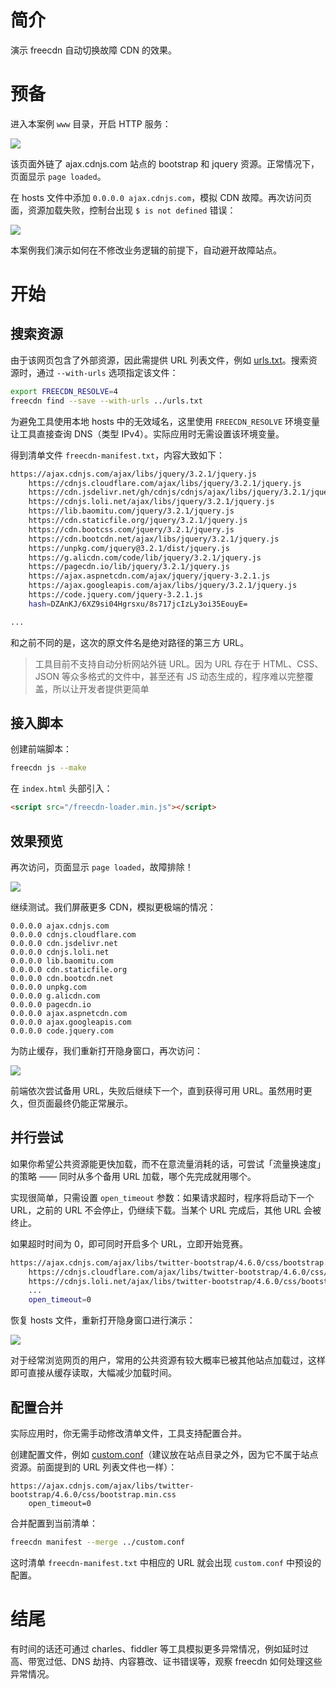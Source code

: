 # 简介

演示 freecdn 自动切换故障 CDN 的效果。


# 预备

进入本案例 `www` 目录，开启 HTTP 服务：

![](1.png)

该页面外链了 ajax.cdnjs.com 站点的 bootstrap 和 jquery 资源。正常情况下，页面显示 `page loaded`。

在 hosts 文件中添加 `0.0.0.0 ajax.cdnjs.com`，模拟 CDN 故障。再次访问页面，资源加载失败，控制台出现 `$ is not defined` 错误：

![](2.png)

本案例我们演示如何在不修改业务逻辑的前提下，自动避开故障站点。


# 开始

## 搜索资源

由于该网页包含了外部资源，因此需提供 URL 列表文件，例如 [urls.txt](urls.txt)。搜索资源时，通过 `--with-urls` 选项指定该文件：

```bash
export FREECDN_RESOLVE=4
freecdn find --save --with-urls ../urls.txt
```

为避免工具使用本地 hosts 中的无效域名，这里使用 `FREECDN_RESOLVE` 环境变量让工具直接查询 DNS（类型 IPv4）。实际应用时无需设置该环境变量。

得到清单文件 `freecdn-manifest.txt`，内容大致如下：

```bash
https://ajax.cdnjs.com/ajax/libs/jquery/3.2.1/jquery.js
	https://cdnjs.cloudflare.com/ajax/libs/jquery/3.2.1/jquery.js
	https://cdn.jsdelivr.net/gh/cdnjs/cdnjs/ajax/libs/jquery/3.2.1/jquery.js
	https://cdnjs.loli.net/ajax/libs/jquery/3.2.1/jquery.js
	https://lib.baomitu.com/jquery/3.2.1/jquery.js
	https://cdn.staticfile.org/jquery/3.2.1/jquery.js
	https://cdn.bootcss.com/jquery/3.2.1/jquery.js
	https://cdn.bootcdn.net/ajax/libs/jquery/3.2.1/jquery.js
	https://unpkg.com/jquery@3.2.1/dist/jquery.js
	https://g.alicdn.com/code/lib/jquery/3.2.1/jquery.js
	https://pagecdn.io/lib/jquery/3.2.1/jquery.js
	https://ajax.aspnetcdn.com/ajax/jquery/jquery-3.2.1.js
	https://ajax.googleapis.com/ajax/libs/jquery/3.2.1/jquery.js
	https://code.jquery.com/jquery-3.2.1.js
	hash=DZAnKJ/6XZ9si04Hgrsxu/8s717jcIzLy3oi35EouyE=

...
```

和之前不同的是，这次的原文件名是绝对路径的第三方 URL。

> 工具目前不支持自动分析网站外链 URL。因为 URL 存在于 HTML、CSS、JSON 等众多格式的文件中，甚至还有 JS 动态生成的，程序难以完整覆盖，所以让开发者提供更简单

## 接入脚本

创建前端脚本：

```bash
freecdn js --make
```

在 `index.html` 头部引入：

```html
<script src="/freecdn-loader.min.js"></script>
```

## 效果预览

再次访问，页面显示 `page loaded`，故障排除！

![](3.png)

继续测试。我们屏蔽更多 CDN，模拟更极端的情况：

```
0.0.0.0 ajax.cdnjs.com
0.0.0.0 cdnjs.cloudflare.com
0.0.0.0 cdn.jsdelivr.net
0.0.0.0 cdnjs.loli.net
0.0.0.0 lib.baomitu.com
0.0.0.0 cdn.staticfile.org
0.0.0.0 cdn.bootcdn.net
0.0.0.0 unpkg.com
0.0.0.0 g.alicdn.com
0.0.0.0 pagecdn.io
0.0.0.0 ajax.aspnetcdn.com
0.0.0.0 ajax.googleapis.com
0.0.0.0 code.jquery.com
```

为防止缓存，我们重新打开隐身窗口，再次访问：

![](4.png)

前端依次尝试备用 URL，失败后继续下一个，直到获得可用 URL。虽然用时更久，但页面最终仍能正常展示。

## 并行尝试

如果你希望公共资源能更快加载，而不在意流量消耗的话，可尝试「流量换速度」的策略 —— 同时从多个备用 URL 加载，哪个先完成就用哪个。

实现很简单，只需设置 `open_timeout` 参数：如果请求超时，程序将启动下一个 URL，之前的 URL 不会停止，仍继续下载。当某个 URL 完成后，其他 URL 会被终止。

如果超时时间为 0，即可同时开启多个 URL，立即开始竞赛。

```bash
https://ajax.cdnjs.com/ajax/libs/twitter-bootstrap/4.6.0/css/bootstrap.min.css
	https://cdnjs.cloudflare.com/ajax/libs/twitter-bootstrap/4.6.0/css/bootstrap.min.css
	https://cdnjs.loli.net/ajax/libs/twitter-bootstrap/4.6.0/css/bootstrap.min.css
	...
	open_timeout=0
```

恢复 hosts 文件，重新打开隐身窗口进行演示：

![](5.png)

对于经常浏览网页的用户，常用的公共资源有较大概率已被其他站点加载过，这样即可直接从缓存读取，大幅减少加载时间。

## 配置合并

实际应用时，你无需手动修改清单文件，工具支持配置合并。

创建配置文件，例如 [custom.conf](custom.conf)（建议放在站点目录之外，因为它不属于站点资源。前面提到的 URL 列表文件也一样）：

```text
https://ajax.cdnjs.com/ajax/libs/twitter-bootstrap/4.6.0/css/bootstrap.min.css
	open_timeout=0
```

合并配置到当前清单：

```bash
freecdn manifest --merge ../custom.conf
```

这时清单 `freecdn-manifest.txt` 中相应的 URL 就会出现 `custom.conf` 中预设的配置。


# 结尾

有时间的话还可通过 charles、fiddler 等工具模拟更多异常情况，例如延时过高、带宽过低、DNS 劫持、内容篡改、证书错误等，观察 freecdn 如何处理这些异常情况。
